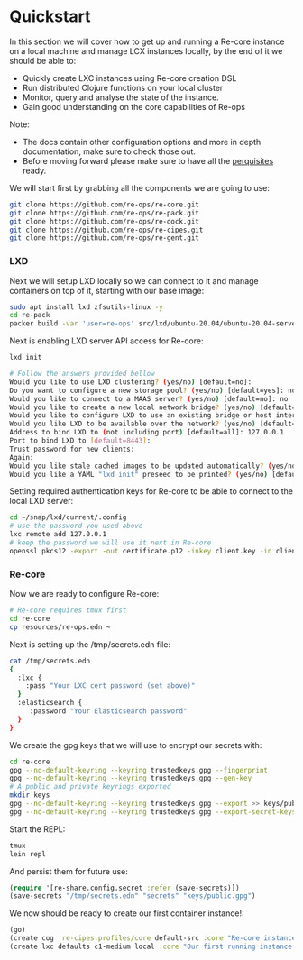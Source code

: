 # Quickstart

In this section we will cover how to get up and running a Re-core instance on a local machine and manage LCX instances locally, by the end of it we should be able to:


  * Quickly create LXC instances using Re-core creation DSL
  * Run distributed Clojure functions on your local cluster
  * Monitor, query and analyse the state of the instance.
  * Gain good understanding on the core capabilities of Re-ops


Note: 

  * The docs contain other configuration options and more in depth documentation, make sure to check those out.
  * Before moving forward please make sure to have all the [perquisites](/setup/#prerequisites) ready.

We will start first by grabbing all the components we are going to use:

```bash
git clone https://github.com/re-ops/re-core.git
git clone https://github.com/re-ops/re-pack.git
git clone https://github.com/re-ops/re-dock.git
git clone https://github.com/re-ops/re-cipes.git
git clone https://github.com/re-ops/re-gent.git
```

### LXD 

Next we will setup LXD locally so we can connect to it and manage containers on top of it, starting with our base image:

```bash
sudo apt install lxd zfsutils-linux -y
cd re-pack
packer build -var 'user=re-ops' src/lxd/ubuntu-20.04/ubuntu-20.04-server-amd64.json
```

Next is enabling LXD server API access for Re-core:

```bash
lxd init

# Follow the answers provided bellow
Would you like to use LXD clustering? (yes/no) [default=no]: 
Do you want to configure a new storage pool? (yes/no) [default=yes]: no
Would you like to connect to a MAAS server? (yes/no) [default=no]: no
Would you like to create a new local network bridge? (yes/no) [default=yes]: no
Would you like to configure LXD to use an existing bridge or host interface? (yes/no) [default=no]: no
Would you like LXD to be available over the network? (yes/no) [default=no]: yes
Address to bind LXD to (not including port) [default=all]: 127.0.0.1
Port to bind LXD to [default=8443]:
Trust password for new clients: 
Again:
Would you like stale cached images to be updated automatically? (yes/no) [default=yes]
Would you like a YAML "lxd init" preseed to be printed? (yes/no) [default=no]:
```

Setting required authentication keys for Re-core to be able to connect to the local LXD server:

```bash
cd ~/snap/lxd/current/.config
# use the password you used above
lxc remote add 127.0.0.1
# keep the password we will use it next in Re-core
openssl pkcs12 -export -out certificate.p12 -inkey client.key -in client.crt -certfile servercerts/127.0.0.1.crt
```

### Re-core
Now we are ready to configure Re-core:

```bash
# Re-core requires tmux first
cd re-core
cp resources/re-ops.edn ~
```

Next is setting up the /tmp/secrets.edn file:

```bash
cat /tmp/secrets.edn
{
  :lxc {
    :pass "Your LXC cert password (set above)"
  }
  :elasticsearch {
     :password "Your Elasticsearch password"
  }
}
```
We create the gpg keys that we will use to encrypt our secrets with: 

```bash
cd re-core
gpg --no-default-keyring --keyring trustedkeys.gpg --fingerprint
gpg --no-default-keyring --keyring trustedkeys.gpg --gen-key
# A public and private keyrings exported
mkdir keys
gpg --no-default-keyring --keyring trustedkeys.gpg --export >> keys/public.gpg
gpg --no-default-keyring --keyring trustedkeys.gpg --export-secret-keys >> keys/secret.gpg"
```

Start the REPL:

```bash
tmux
lein repl
```

And persist them for future use:

```clojure
(require '[re-share.config.secret :refer (save-secrets)])
(save-secrets "/tmp/secrets.edn" "secrets" "keys/public.gpg")
```

We now should be ready to create our first container instance!:

```clojure
(go)
(create cog 're-cipes.profiles/core default-src :core "Re-core instances")
(create lxc defaults c1-medium local :core "Our first running instance!")
```


